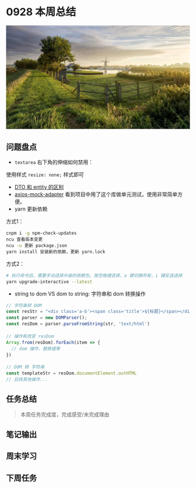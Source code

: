 
# 0928 本周总结

![](./bg-imgs/0928-1.jpg)

## 问题盘点

- `textarea` 右下角的伸缩如何禁用：

使用样式 `resize: none;` 样式即可

- [DTO 和 entity 的区别](https://www.cnblogs.com/flyingeagle/articles/7658786.html)
- [axios-mock-adapter](https://github.com/ctimmerm/axios-mock-adapter) 看到项目中用了这个库做单元测试，使用非常简单方便。
- yarn 更新依赖

方式1：

```bash
cnpm i -g npm-check-updates
ncu 查看版本变更
ncu -u 更新 package.json
yarn install 安装新的依赖，更新 yarn.lock
```

方式2：

```bash
# 执行命令后，需要手动选择升级的依赖包，按空格键选择，a 键切换所有，i 键反选选择
yarn upgrade-interactive --latest
```

- string to dom VS dom to string: 字符串和 dom 转换操作

```javascript
// 字符串转 DOM
const resStr = "<div class='a-b'><span class='title'>${标题}</span></div>"
const parser = new DOMParser();
const resDom = parser.parseFromString(str, 'text/html')

// 操作和改变 resDom
Array.from(resDom).forEach(item => {
  // dom 操作，替换值等
})

// DOM 转 字符串
const templateStr = resDom.documentElement.outHTML
// 后续其他操作...

```


## 任务总结
> 本周任务完成度，完成感受/未完成理由

## 笔记输出


## 周末学习

## 下周任务

